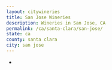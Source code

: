 ```yaml
---
layout: citywineries
title: San Jose Wineries
description: Wineries in San Jose, CA
permalink: /ca/santa-clara/san-jose/
state: ca
county: santa clara
city: san jose
---
```

-
